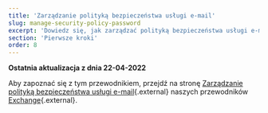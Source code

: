 ```yaml
---
title: 'Zarządzanie polityką bezpieczeństwa usługi e-mail'
slug: manage-security-policy-password
excerpt: 'Dowiedz się, jak zarządzać polityką bezpieczeństwa usługi e-mail'
section: 'Pierwsze kroki'
order: 8
---
```


**Ostatnia aktualizacja z dnia 22-04-2022**

Aby zapoznać się z tym przewodnikiem, przejdź na stronę [Zarządzanie polityką bezpieczeństwa usługi e-mail](https://docs.ovh.com/pl/microsoft-collaborative-solutions/zarzadzanie-polityka-bezpieczenstwa-exchange/){.external} naszych przewodników [Exchange](https://docs.ovh.com/fr/microsoft-collaborative-solutions/){.external}.
